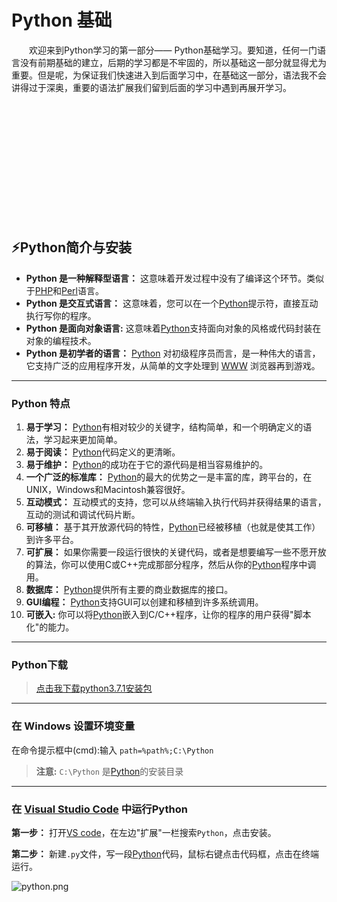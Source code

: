 # Python 基础
&emsp;&emsp;欢迎来到Python学习的第一部分—— Python基础学习。要知道，任何一门语言没有前期基础的建立，后期的学习都是不牢固的，所以基础这一部分就显得尤为重要。但是呢，为保证我们快速进入到后面学习中，在基础这一部分，语法我不会讲得过于深奥，重要的语法扩展我们留到后面的学习中遇到再展开学习。

<br><br><br><br><br><br><br><br><br><br><br>

## ⚡Python简介与安装   
+ **Python 是一种解释型语言：** 这意味着开发过程中没有了编译这个环节。类似于[PHP]()和[Perl]()语言。
+ **Python 是交互式语言：** 这意味着，您可以在一个[Python]()提示符，直接互动执行写你的程序。
+ **Python 是面向对象语言:** 这意味着[Python]()支持面向对象的风格或代码封装在对象的编程技术。
+ **Python 是初学者的语言：** [Python]() 对初级程序员而言，是一种伟大的语言，它支持广泛的应用程序开发，从简单的文字处理到 [WWW]() 浏览器再到游戏。
---
### Python 特点
1. **易于学习：** [Python]()有相对较少的关键字，结构简单，和一个明确定义的语法，学习起来更加简单。
1. **易于阅读：** [Python]()代码定义的更清晰。
1. **易于维护：** [Python]()的成功在于它的源代码是相当容易维护的。
1. **一个广泛的标准库：** [Python]()的最大的优势之一是丰富的库，跨平台的，在UNIX，Windows和Macintosh兼容很好。
1. **互动模式：** 互动模式的支持，您可以从终端输入执行代码并获得结果的语言，互动的测试和调试代码片断。
1. **可移植：** 基于其开放源代码的特性，[Python]()已经被移植（也就是使其工作）到许多平台。
1. **可扩展：** 如果你需要一段运行很快的关键代码，或者是想要编写一些不愿开放的算法，你可以使用C或C++完成那部分程序，然后从你的[Python]()程序中调用。
1. **数据库：** [Python]()提供所有主要的商业数据库的接口。
1. **GUI编程：** [Python]()支持GUI可以创建和移植到许多系统调用。
1. **可嵌入:** 你可以将[Python]()嵌入到C/C++程序，让你的程序的用户获得"脚本化"的能力。
---
### Python下载
> [点击我下载python3.7.1安装包](https://www.python.org/ftp/python/3.7.1/python-3.7.1-webinstall.exe)
---
### 在 Windows 设置环境变量
在命令提示框中(cmd):输入
`path=%path%;C:\Python`
> **注意:** `C:\Python` 是[Python]()的安装目录
---
### 在 [Visual Studio Code](https://code.visualstudio.com/) 中运行Python
**第一步：** 打开[VS code]()，在左边"扩展"一栏搜索`Python`，点击安装。

**第二步：** 新建`.py`文件，写一段[Python]()代码，鼠标右键点击代码框，点击在终端运行。

![python.png](https://i.loli.net/2018/11/07/5be28e2af1ac7.png)
